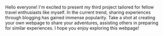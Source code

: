 
Hello everyone! I'm excited to present my third project tailored for fellow travel enthusiasts like myself. In the current trend, sharing experiences through blogging has gained immense popularity. Take a shot at creating your own webpage to share your adventures, assisting others in preparing for similar experiences. I hope you enjoy exploring this webpage!
